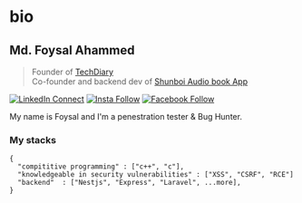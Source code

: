 # bio

## Md. Foysal Ahammed

> Founder of [TechDiary](https://www.techdiary.dev) <br/>
> Co-founder and backend dev of [Shunboi Audio book App](https://play.google.com/store/apps/details?id=com.shunboi)

[![LinkedIn Connect](https://img.shields.io/badge/%20-Connect-black?color=14171A&labelColor=212121&logo=linkedin&logoColor=ffffff)](https://www.linkedin.com/in/md-foysal-ahammed-forhad-162346142/)   [![Insta Follow](https://img.shields.io/badge/%20-Follow-black?color=14171A&labelColor=d81b60&logo=instagram&logoColor=ffffff)](https://www.instagram.com/king_rayhan)   [![Facebook Follow](https://img.shields.io/badge/%20-Connect-black?color=14171A&labelColor=1976d2&logo=facebook&logoColor=ffffff)](https://www.facebook.com/kingrayhan2)

My name is Foysal and I'm a penestration tester & Bug Hunter.


### My stacks

```Bug Hunter
{
  "compititive programming" : ["c++", "c"],
  "knowledgeable in security vulnerabilities" : ["XSS", "CSRF", "RCE"]
  "backend"  : ["Nestjs", "Express", "Laravel", ...more],
}
```
